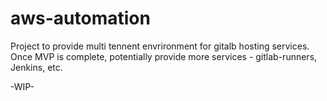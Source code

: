 # aws-automation

Project to provide multi tennent envrironment for gitalb hosting services.
Once MVP is complete, potentially provide more services - gitlab-runners, Jenkins, etc.

-WIP-
